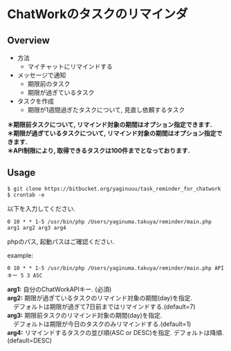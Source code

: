 # ChatWorkのタスクのリマインダ

## Overview
- 方法
    - マイチャットにリマインドする
- メッセージで通知
    - 期限前のタスク
    - 期限が過ぎているタスク
- タスクを作成
    - 期限が1週間過ぎたタスクについて, 見直し依頼するタスク

**＊期限前タスクについて, リマインド対象の期間はオプション指定できます.**  
**＊期限が過ぎているタスクについて, リマインド対象の期間はオプション指定できます.**  
**＊API制限により, 取得できるタスクは100件までとなっております.**

## Usage
```
$ git clone https://bitbucket.org/yaginuuu/task_reminder_for_chatwork
$ crontab -e
```
以下を入力してください.
```
0 10 * * 1-5 /usr/bin/php /Users/yaginuma.takuya/reminder/main.php arg1 arg2 arg3 arg4
```
phpのパス, 起動パスはご確認ください.  

example:
```
0 10 * * 1-5 /usr/bin/php /Users/yaginuma.takuya/reminder/main.php APIキー 5 3 ASC
```
**arg1:** 自分のChatWorkAPIキー. (必須)  
**arg2:** 期限が過ぎているタスクのリマインド対象の期間(day)を指定.  
　デフォルトは期限が過ぎて7日前まではリマインドする.(default=7)  
**arg3:** 期限前タスクのリマインド対象の期間(day)を指定.  
　デフォルトは期限が今日のタスクのみリマインドする.(default=1)  
**arg4:** リマインドするタスクの並び順(ASC or DESC)を指定. デフォルトは降順.(default=DESC)
